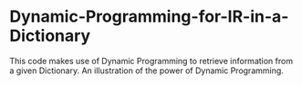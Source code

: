 # Dynamic-Programming-for-IR-in-a-Dictionary
This code makes use of Dynamic Programming to retrieve information from a given Dictionary. An illustration of the power of Dynamic Programming.
